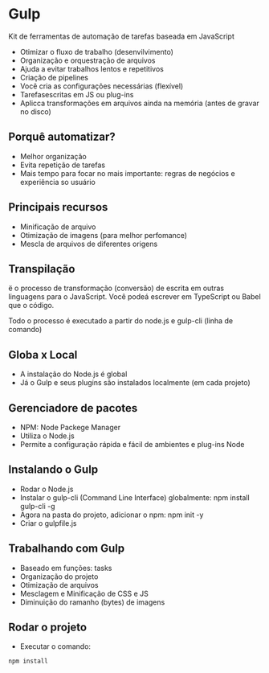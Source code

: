 # Gulp

Kit de ferramentas de automação de tarefas baseada em JavaScript

- Otimizar o fluxo de trabalho (desenvilvimento)
- Organização e orquestração de arquivos
- Ajuda a evitar trabalhos lentos e repetitivos
- Criação de pipelines
- Você cria as configurações necessárias (flexível)
- Tarefasescritas em JS ou plug-ins
- Aplicca transformações em arquivos ainda na memória (antes de gravar no disco)

## Porquê automatizar?
- Melhor organização
- Evita repetição de tarefas
- Mais tempo para focar no mais importante: regras de negócios e experiência so usuário

## Principais recursos
- Minificação de arquivo
- Otimização de imagens (para melhor perfomance)
- Mescla de arquivos de diferentes origens

## Transpilação
ë o processo de transformação (conversão) de escrita em outras linguagens para o JavaScript. Você podeá escrever em TypeScript ou Babel que o código.

Todo o processo é executado a partir do node.js e gulp-cli (linha de comando)

## Globa x Local
- A instalação do Node.js é global
- Já o Gulp e seus plugins são instalados localmente (em cada projeto)

## Gerenciadore de pacotes
- NPM: Node Packege Manager
- Utiliza o Node.js
- Permite a configuração rápida e fácil de ambientes e plug-ins Node

## Instalando o Gulp
- Rodar o Node.js
- Instalar o gulp-cli (Command Line Interface) globalmente: npm install gulp-cli -g
- Agora na pasta do projeto, adicionar o npm: npm init -y
- Criar o gulpfile.js

## Trabalhando com Gulp
- Baseado em funções: tasks
- Organização do projeto
- Otimização de arquivos
- Mesclagem e Minificação de CSS e JS
- Diminuição do ramanho (bytes) de imagens

## Rodar o projeto
- Executar o comando:
```
npm install
```
